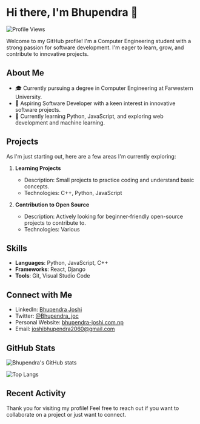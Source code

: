 # Hi there, I'm Bhupendra 👋

![Profile Views](https://komarev.com/ghpvc/?username=Bhupendra143&color=green)

Welcome to my GitHub profile! I'm a Computer Engineering student with a strong passion for software development. I'm eager to learn, grow, and contribute to innovative projects.

## About Me

- 🎓 Currently pursuing a degree in Computer Engineering at Farwestern University.
- 💼 Aspiring Software Developer with a keen interest in innovative software projects.
- 🌱 Currently learning Python, JavaScript, and exploring web development and machine learning.

## Projects

As I'm just starting out, here are a few areas I'm currently exploring:

1. **Learning Projects**
   - Description: Small projects to practice coding and understand basic concepts.
   - Technologies: C++, Python, JavaScript
   <!--- [Link to the project](URL) *(You can link to repositories where you have started learning projects)*-->

2. **Contribution to Open Source**
   - Description: Actively looking for beginner-friendly open-source projects to contribute to.
   - Technologies: Various
   <!---- [Link to the project](URL) *(You can link to repositories where you have made contributions, or plan to)*-->

## Skills

- **Languages**: Python, JavaScript, C++
- **Frameworks**: React, Django
- **Tools**: Git, Visual Studio Code

## Connect with Me

- LinkedIn: [Bhupendra Joshi](https://www.linkedin.com/in/bhupendra-joshi-b56092245)
- Twitter: [@Bhupendra_joc](https://twitter.com/Bhupendra_joc)
- Personal Website: [bhupendra-joshi.com.np](https://bhupendra-joshi.com.np/)
- Email: [joshibhupendra2060@gmail.com](mailto:joshibhupendra2060@gmail.com)

## GitHub Stats

![Bhupendra's GitHub stats](https://github-readme-stats.vercel.app/api?username=Bhupendra143&show_icons=true&theme=radical)

![Top Langs](https://github-readme-stats.vercel.app/api/top-langs/?username=Bhupendra143&layout=compact&theme=radical)

## Recent Activity

<!--START_SECTION:activity-->
<!--END_SECTION:activity-->

Thank you for visiting my profile! Feel free to reach out if you want to collaborate on a project or just want to connect.
